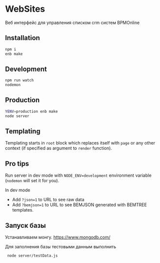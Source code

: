 # WebSites
Веб интерфейс для управления списком crm систем BPMOnline

## Installation

```sh
npm i
enb make
```

## Development

```sh
npm run watch
nodemon
```

## Production

```sh
YENV=production enb make
node server
```

## Templating

Templating starts in `root` block which replaces itself with `page` or any other context (if specified as argument to `render` function).

## Pro tips

Run server in dev mode with `NODE_ENV=development` environment variable (`nodemon` will set it for you).

In dev mode

* Add `?json=1` to URL to see raw data
* Add `?bemjson=1` to URL to see BEMJSON generated with BEMTREE templates.

## Запуск базы

Устанавливаем монгу. https://www.mongodb.com/

Для заполнения базы тестовыми данным выполнить
```
 node server/testData.js
```

